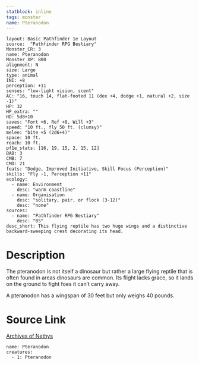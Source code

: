 ```yaml
---
statblock: inline
tags: monster
name: Pteranodon
---
```

```statblock
layout: Basic Pathfinder 1e Layout
source:  "Pathfinder RPG Bestiary"
Monster_CR: 3
name: Pteranodon
Monster_XP: 800
alignment: N
size: Large
type: animal
INI: +8
perception: +11
senses: "low-light vision, scent"
AC: "16, touch 14, flat-footed 11 (dex +4, dodge +1, natural +2, size -1)"
HP: 32
HP_extra: ""
HD: 5d8+10
saves: "Fort +6, Ref +8, Will +3"
speed: "10 ft., fly 50 ft. (clumsy)"
melee: "bite +5 (2d6+4)"
space: 10 ft.
reach: 10 ft.
pf1e_stats: [16, 19, 15, 2, 15, 12]
BAB: 3
CMB: 7
CMD: 21
feats: "Dodge, Improved Initiative, Skill Focus (Perception)"
skills: "Fly -1, Perception +11"
ecology:
  - name: Environment
    desc: "warm coastline"
  - name: Organisation
    desc: "solitary, pair, or flock (3-12)"
    desc: "none"
sources:
  - name: "Pathfinder RPG Bestiary"
    desc: "85"
desc_short: This flying reptile has two huge wings and a distinctive backward-sweeping crest decorating its head.
```
# Description
The pteranodon is not itself a dinosaur but rather a large flying reptile that is often found in areas dinosaurs are common. Its flight lacks grace, so it lands on the ground to fight foes it can’t carry away.

A pteranodon has a wingspan of 30 feet but only weighs 40 pounds.
# Source Link
[Archives of Nethys](https://aonprd.com/MonsterDisplay.aspx?ItemName=Pteranodon)
```encounter-table
name: Pteranodon
creatures:
  - 1: Pteranodon
```
